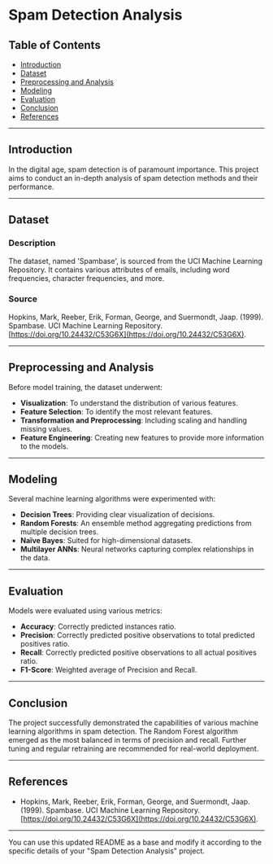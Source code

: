 

# Spam Detection Analysis

## Table of Contents

- [Introduction](#introduction)
- [Dataset](#dataset)
- [Preprocessing and Analysis](#preprocessing-and-analysis)
- [Modeling](#modeling)
- [Evaluation](#evaluation)
- [Conclusion](#conclusion)
- [References](#references)

---

## Introduction

In the digital age, spam detection is of paramount importance. This project aims to conduct an in-depth analysis of spam detection methods and their performance.

---

## Dataset

### Description

The dataset, named 'Spambase', is sourced from the UCI Machine Learning Repository. It contains various attributes of emails, including word frequencies, character frequencies, and more.

### Source

Hopkins, Mark, Reeber, Erik, Forman, George, and Suermondt, Jaap. (1999). Spambase. UCI Machine Learning Repository. [https://doi.org/10.24432/C53G6X](https://doi.org/10.24432/C53G6X).

---

## Preprocessing and Analysis

Before model training, the dataset underwent:

- **Visualization**: To understand the distribution of various features.
- **Feature Selection**: To identify the most relevant features.
- **Transformation and Preprocessing**: Including scaling and handling missing values.
- **Feature Engineering**: Creating new features to provide more information to the models.

---

## Modeling

Several machine learning algorithms were experimented with:

- **Decision Trees**: Providing clear visualization of decisions.
- **Random Forests**: An ensemble method aggregating predictions from multiple decision trees.
- **Naïve Bayes**: Suited for high-dimensional datasets.
- **Multilayer ANNs**: Neural networks capturing complex relationships in the data.

---

## Evaluation

Models were evaluated using various metrics:

- **Accuracy**: Correctly predicted instances ratio.
- **Precision**: Correctly predicted positive observations to total predicted positives ratio.
- **Recall**: Correctly predicted positive observations to all actual positives ratio.
- **F1-Score**: Weighted average of Precision and Recall.

---

## Conclusion

The project successfully demonstrated the capabilities of various machine learning algorithms in spam detection. The Random Forest algorithm emerged as the most balanced in terms of precision and recall. Further tuning and regular retraining are recommended for real-world deployment.

---

## References

- Hopkins, Mark, Reeber, Erik, Forman, George, and Suermondt, Jaap. (1999). Spambase. UCI Machine Learning Repository. [https://doi.org/10.24432/C53G6X](https://doi.org/10.24432/C53G6X).

---

You can use this updated README as a base and modify it according to the specific details of your "Spam Detection Analysis" project.